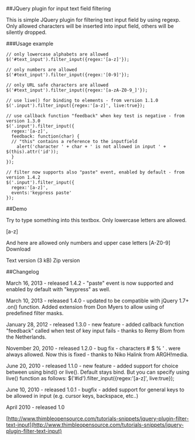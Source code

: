 ##JQuery plugin for input text field filtering

This is simple JQuery plugin for filtering text input field by using regexp. Only allowed characters will be inserted into input field, others will be silently dropped.

###Usage example

```
// only lowercase alphabets are allowed
$('#text_input').filter_input({regex:'[a-z]'}); 

// only numbers are allowed
$('#text_input').filter_input({regex:'[0-9]'}); 

// only URL safe characters are allowed
$('#text_input').filter_input({regex:'[a-zA-Z0-9_]'}); 

// use live() for binding to elements - from version 1.1.0
$('.input').filter_input({regex:'[a-z]', live:true}); 

// use callback function "feedback" when key test is negative - from version 1.3.0
$('.input').filter_input({
  regex:'[a-z]', 
  feedback: function(char) {
  // "this" contains a reference to the inputfield
    alert('character ' + char + ' is not allowed in input ' + $(this).attr('id'));
  }
}); 

// filter now supports also "paste" event, enabled by default - from version 1.4.2
$('.input').filter_input({
  regex:'[a-z]', 
  events:'keypress paste'
});
```
##Demo

Try to type something into this textbox. Only lowercase letters are allowed.

 [a-z] 

And here are allowed only numbers and upper case letters
 [A-Z0-9]
Download

Text version (3 kB) 
Zip version

##Changelog

March 16, 2013 - released 1.4.2 - "paste" event is now supported and enabled by default with "keypress" as well. 

March 10, 2013 - released 1.4.0 - updated to be compatible with jQuery 1.7+ .on() function. Added extension from Don Myers to allow using of predefined filter masks. 

January 28, 2012 - released 1.3.0 - new feature - added callback function "feedback" called when test of key input fails - thanks to Remy Blom from the Netherlands. 

November 20, 2010 - released 1.2.0 - bug fix - characters # $ % ' . were always allowed. Now this is fixed - thanks to Niko Halink from ARGH!media. 

June 20, 2010 - released 1.1.0 - new feature - added support for choice between using bind() or live(). Default stays bind. But you can specify using live() function as follows: $('#id').filter_input({regex:'[a-z]', live:true}); 

June 10, 2010 - released 1.0.1 - bugfix - added support for general keys to be allowed in input (e.g. cursor keys, backspace, etc..)

April 2010 - released 1.0

[http://www.thimbleopensource.com/tutorials-snippets/jquery-plugin-filter-text-input](http://www.thimbleopensource.com/tutorials-snippets/jquery-plugin-filter-text-input)